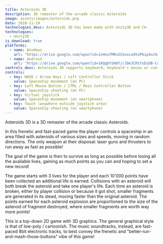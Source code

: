```yaml
---
title: Asteroids 3D
description: 3D remaster of the arcade classic Asteroids
image: assets/images/asteroids.png
date: 2018-11-19
technologies_desc: Asteroids 3D has been made with Unity3D and C#.
technologies:
  - Unity3D
is_download: true
platforms:
  - name: Windows
    url: "https://drive.google.com/open?id=1nHnuTMRvGCkoxca9toP6ip4uJ4zQa5QK"
  - name: Android
    url: "https://drive.google.com/open?id=1KQgbYSH8fjrJDe3CRSfxEuDB-Cu0M__k"
controls_desc: Asteroids 3D supports keyboard, keyboard + mouse or controller on PC and touch controls with virtual joystick on mobile.
controls:
  - key: WASD / Arrow Keys / Left Controller Stick
    value: Spaceship movement (on PC)
  - key: Left Mouse Button / CTRL / Main Controller Button
    value: Spaceship shooting (on PC)
  - key: Virtual joystick
    value: Spaceship movement (on smartphone)
  - key: Touch (anywhere outside joystick area)
    value: Spaceship shooting (on smartphone)
---
```


Asteroids 3D is a 3D remaster of the arcade classic Asteroids.

In this frenetic and fast-paced game the player controls a spaceship in an area filled with asteroids of various sizes and speeds, moving in random directions. The only weapon at their disposal: laser guns and thrusters to run away as fast as possible!

The goal of the game is then to survive as long as possible before losing all the available lives, gaining as much points as you can and hoping to set a new record!

The game starts with 3 lives for the player and each 10'000 points have been collected an additional life is earned. Collisions with an asteroid will both break the asteroid and take one player's life. Each time an asteroid is broken, either by player collision or because it got shot, smaller fragments are generated in its stead, moving faster than the original asteroid. The points earned for each asteroid explosion are proportioned to the size of the asteroid of fragment destroyed, where smaller fragments are worth way more points!

This is a top-down 2D game with 3D graphics. The general graphical style is that of low-poly / cartoonish. The music soundtracks, instead, are fast-paced 8bit electronic tracks, to best convey the frenetic and "better-run-and-mash-those-buttons" vibe of this game!
